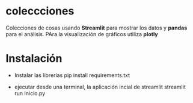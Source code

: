 # coleccciones
Colecciones de cosas usando **Streamlit** para mostrar los datos y **pandas** para el análisis. PAra la visualización de gráficos utiliza **plotly**

# Instalación
* Instalar las librerías
pip install requirements.txt

* ejecutar desde una terminal, la aplicación incial de streamlit
streamlit run Inicio.py
